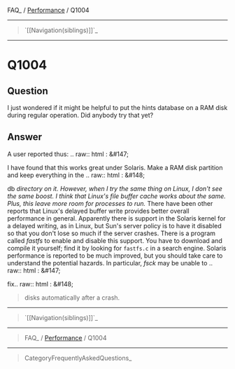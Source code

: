 FAQ\_ / [Performance](FAQ/Performance) / Q1004

* * * * *

> \`[[Navigation(siblings)]]\`\_

* * * * *

Q1004
=====

Question
--------

I just wondered if it might be helpful to put the hints database on a
RAM disk during regular operation. Did anybody try that yet?

Answer
------

A user reported thus: .. raw:: html
:   &\#147;

I have found that this works great under Solaris. Make a RAM disk partition and keep everything in the .. raw:: html
:   &\#148;

db *directory on it. However, when I try the same thing on Linux, I don't see the same boost. I think that Linux's file buffer cache works about the same. Plus, this leave more room for processes to run.* There have been other reports that Linux's delayed buffer write provides better overall performance in general. Apparently there is support in the Solaris kernel for a delayed writing, as in Linux, but Sun's server policy is to have it disabled so that you don't lose so much if the server crashes. There is a program called *fastfs* to enable and disable this support. You have to download and compile it yourself; find it by looking for `fastfs.c` in a search engine. Solaris performance is reported to be much improved, but you should take care to understand the potential hazards. In particular, *fsck* may be unable to .. raw:: html
:   &\#147;

fix.. raw:: html
:   &\#148;

> disks automatically after a crash.

* * * * *

> \`[[Navigation(siblings)]]\`\_

* * * * *

> FAQ\_ / [Performance](FAQ/Performance) / Q1004

* * * * *

> CategoryFrequentlyAskedQuestions\_
